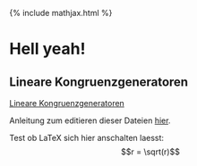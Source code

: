 {% include mathjax.html %}

# Hell yeah!

## Lineare Kongruenzgeneratoren

[Lineare Kongruenzgeneratoren](LCG/lcg.md)


Anleitung zum editieren dieser Dateien [hier](https://github.com/adam-p/markdown-here/wiki/Markdown-Cheatsheet).

Test ob LaTeX sich hier anschalten laesst: $$r = \sqrt(r)$$
